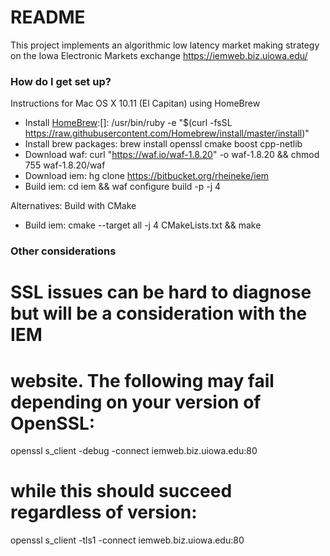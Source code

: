 # README #

This project implements an algorithmic low latency market making strategy on
the Iowa Electronic Markets exchange <https://iemweb.biz.uiowa.edu/>

### How do I get set up? ###

Instructions for Mac OS X 10.11 (El Capitan) using HomeBrew
* Install [HomeBrew]:[]: /usr/bin/ruby -e "$(curl -fsSL https://raw.githubusercontent.com/Homebrew/install/master/install)"
* Install brew packages: brew install openssl cmake boost cpp-netlib
* Download waf: curl "https://waf.io/waf-1.8.20" -o waf-1.8.20 && chmod 755 waf-1.8.20/waf
* Download iem: hg clone https://bitbucket.org/rheineke/iem
* Build iem: cd iem && waf configure build -p -j 4

[HomeBrew]: http://brew.sh/

Alternatives: Build with CMake
* Build iem: cmake --target all -j 4 CMakeLists.txt && make

### Other considerations ###

# SSL issues can be hard to diagnose but will be a consideration with the IEM
# website. The following may fail depending on your version of OpenSSL:
openssl s_client -debug -connect iemweb.biz.uiowa.edu:80
# while this should succeed regardless of version:
openssl s_client -tls1 -connect iemweb.biz.uiowa.edu:80
